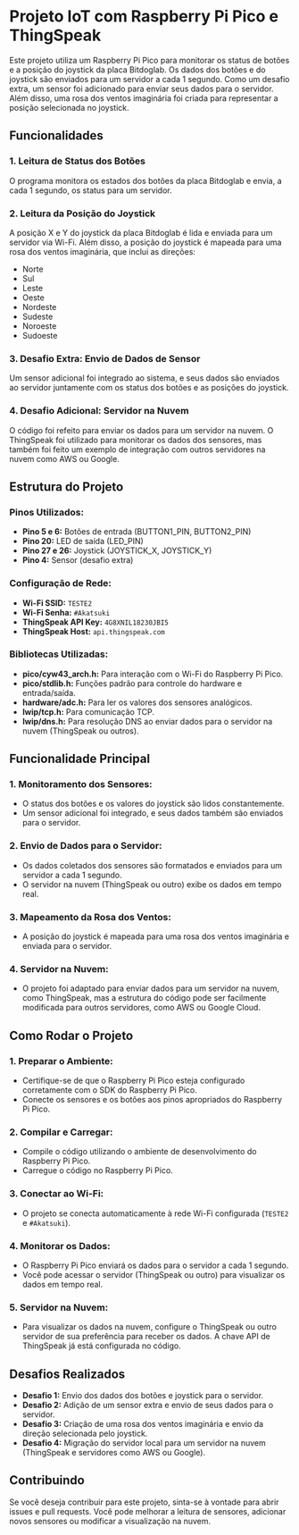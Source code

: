 # Projeto IoT com Raspberry Pi Pico e ThingSpeak

Este projeto utiliza um Raspberry Pi Pico para monitorar os status de botões e a posição do joystick da placa Bitdoglab. Os dados dos botões e do joystick são enviados para um servidor a cada 1 segundo. Como um desafio extra, um sensor foi adicionado para enviar seus dados para o servidor. Além disso, uma rosa dos ventos imaginária foi criada para representar a posição selecionada no joystick.

## Funcionalidades

### 1. Leitura de Status dos Botões
O programa monitora os estados dos botões da placa Bitdoglab e envia, a cada 1 segundo, os status para um servidor. 

### 2. Leitura da Posição do Joystick
A posição X e Y do joystick da placa Bitdoglab é lida e enviada para um servidor via Wi-Fi. Além disso, a posição do joystick é mapeada para uma rosa dos ventos imaginária, que inclui as direções: 
- Norte
- Sul
- Leste
- Oeste
- Nordeste
- Sudeste
- Noroeste
- Sudoeste

### 3. Desafio Extra: Envio de Dados de Sensor
Um sensor adicional foi integrado ao sistema, e seus dados são enviados ao servidor juntamente com os status dos botões e as posições do joystick.

### 4. Desafio Adicional: Servidor na Nuvem
O código foi refeito para enviar os dados para um servidor na nuvem. O ThingSpeak foi utilizado para monitorar os dados dos sensores, mas também foi feito um exemplo de integração com outros servidores na nuvem como AWS ou Google.

## Estrutura do Projeto

### Pinos Utilizados:

- **Pino 5 e 6:** Botões de entrada (BUTTON1_PIN, BUTTON2_PIN)
- **Pino 20:** LED de saída (LED_PIN)
- **Pino 27 e 26:** Joystick (JOYSTICK_X, JOYSTICK_Y)
- **Pino 4:** Sensor (desafio extra)

### Configuração de Rede:

- **Wi-Fi SSID:** `TESTE2`
- **Wi-Fi Senha:** `#Akatsuki`
- **ThingSpeak API Key:** `4G8XNIL18230JBI5`
- **ThingSpeak Host:** `api.thingspeak.com`

### Bibliotecas Utilizadas:

- **pico/cyw43_arch.h:** Para interação com o Wi-Fi do Raspberry Pi Pico.
- **pico/stdlib.h:** Funções padrão para controle do hardware e entrada/saída.
- **hardware/adc.h:** Para ler os valores dos sensores analógicos.
- **lwip/tcp.h:** Para comunicação TCP.
- **lwip/dns.h:** Para resolução DNS ao enviar dados para o servidor na nuvem (ThingSpeak ou outros).

## Funcionalidade Principal

### 1. Monitoramento dos Sensores:
- O status dos botões e os valores do joystick são lidos constantemente.
- Um sensor adicional foi integrado, e seus dados também são enviados para o servidor.

### 2. Envio de Dados para o Servidor:
- Os dados coletados dos sensores são formatados e enviados para um servidor a cada 1 segundo.
- O servidor na nuvem (ThingSpeak ou outro) exibe os dados em tempo real.

### 3. Mapeamento da Rosa dos Ventos:
- A posição do joystick é mapeada para uma rosa dos ventos imaginária e enviada para o servidor.
  
### 4. Servidor na Nuvem:
- O projeto foi adaptado para enviar dados para um servidor na nuvem, como ThingSpeak, mas a estrutura do código pode ser facilmente modificada para outros servidores, como AWS ou Google Cloud.

## Como Rodar o Projeto

### 1. Preparar o Ambiente:
- Certifique-se de que o Raspberry Pi Pico esteja configurado corretamente com o SDK do Raspberry Pi Pico.
- Conecte os sensores e os botões aos pinos apropriados do Raspberry Pi Pico.

### 2. Compilar e Carregar:
- Compile o código utilizando o ambiente de desenvolvimento do Raspberry Pi Pico.
- Carregue o código no Raspberry Pi Pico.

### 3. Conectar ao Wi-Fi:
- O projeto se conecta automaticamente à rede Wi-Fi configurada (`TESTE2` e `#Akatsuki`).

### 4. Monitorar os Dados:
- O Raspberry Pi Pico enviará os dados para o servidor a cada 1 segundo.
- Você pode acessar o servidor (ThingSpeak ou outro) para visualizar os dados em tempo real.

### 5. Servidor na Nuvem:
- Para visualizar os dados na nuvem, configure o ThingSpeak ou outro servidor de sua preferência para receber os dados. A chave API de ThingSpeak já está configurada no código.

## Desafios Realizados

- **Desafio 1:** Envio dos dados dos botões e joystick para o servidor.
- **Desafio 2:** Adição de um sensor extra e envio de seus dados para o servidor.
- **Desafio 3:** Criação de uma rosa dos ventos imaginária e envio da direção selecionada pelo joystick.
- **Desafio 4:** Migração do servidor local para um servidor na nuvem (ThingSpeak e servidores como AWS ou Google).

## Contribuindo

Se você deseja contribuir para este projeto, sinta-se à vontade para abrir issues e pull requests. Você pode melhorar a leitura de sensores, adicionar novos sensores ou modificar a visualização na nuvem.
